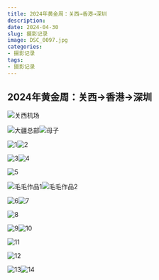 ```yaml
---
title: 2024年黄金周：关西→香港→深圳
description: 
date: 2024-04-30
slug: 摄影记录
image: DSC_0097.jpg
categories:
- 摄影记录
tags:
- 摄影记录
---
```


## 2024年黄金周：关西→香港→深圳
![关西机场](DSC_0028.jpg)


![大疆总部](DSC_0051.jpg)![母子](DSC_0068.jpg)


![1](DSC_0071.jpg)![2](DSC_0074.jpg)


![3](DSC_0081.jpg)![4](DSC_0097.jpg)


![5](DSC_0121.jpg)


![毛毛作品1](DSC_0149.jpg)![毛毛作品2](DSC_0150.jpg)


![6](DSC_0181.jpg)![7](DSC_0192.jpg)


![8](DSC_0209.jpg)


![9](DSC_0219.jpg)![10](DSC_0221.jpg)


![11](DSC_0224.jpg)


![12](DSC_0246.jpg)


![13](DSC_0251.jpg)![14](DSC_0283.jpg)


